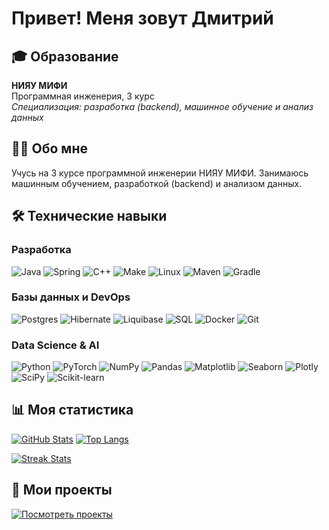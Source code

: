 # Привет! Меня зовут Дмитрий

## 🎓 Образование
**НИЯУ МИФИ**  
Программная инженерия, 3 курс  
*Специализация: разработка (backend), машинное обучение и анализ данных*

## 🧑‍💻 Обо мне
Учусь на 3 курсе программной инженерии НИЯУ МИФИ. Занимаюсь машинным обучением, разработкой (backend) и анализом данных.

## 🛠️ Технические навыки

### Разработка
![Java](https://img.shields.io/badge/Java-ED8B00?style=for-the-badge&logo=openjdk&logoColor=white)
![Spring](https://img.shields.io/badge/Spring-6DB33F?style=for-the-badge&logo=spring&logoColor=white)
![C++](https://img.shields.io/badge/C++-00599C?style=for-the-badge&logo=c%2B%2B&logoColor=white)
![Make](https://img.shields.io/badge/Make-003366?style=for-the-badge&logo=cmake&logoColor=white)
![Linux](https://img.shields.io/badge/Linux-FCC624?style=for-the-badge&logo=linux&logoColor=black)
![Maven](https://img.shields.io/badge/Maven-C71A36?style=for-the-badge&logo=apachemaven&logoColor=white)
![Gradle](https://img.shields.io/badge/Gradle-02303A?style=for-the-badge&logo=gradle&logoColor=white)

### Базы данных и DevOps
![Postgres](https://img.shields.io/badge/PostgreSQL-316192?style=for-the-badge&logo=postgresql&logoColor=white)
![Hibernate](https://img.shields.io/badge/Hibernate-59666C?style=for-the-badge&logo=hibernate&logoColor=white)
![Liquibase](https://img.shields.io/badge/Liquibase-2962FF?style=for-the-badge&logo=liquibase&logoColor=white)
![SQL](https://img.shields.io/badge/SQL-4479A1?style=for-the-badge&logo=mysql&logoColor=white)
![Docker](https://img.shields.io/badge/Docker-2496ED?style=for-the-badge&logo=docker&logoColor=white)
![Git](https://img.shields.io/badge/Git-F05032?style=for-the-badge&logo=git&logoColor=white)

### Data Science & AI
![Python](https://img.shields.io/badge/Python-3776AB?style=for-the-badge&logo=python&logoColor=white)
![PyTorch](https://img.shields.io/badge/PyTorch-EE4C2C?style=for-the-badge&logo=pytorch&logoColor=white)
![NumPy](https://img.shields.io/badge/Numpy-013243?style=for-the-badge&logo=numpy&logoColor=white)
![Pandas](https://img.shields.io/badge/Pandas-150458?style=for-the-badge&logo=pandas&logoColor=white)
![Matplotlib](https://img.shields.io/badge/Matplotlib-11557C?style=for-the-badge&logo=matplotlib&logoColor=white)
![Seaborn](https://img.shields.io/badge/Seaborn-0A7EA4?style=for-the-badge)
![Plotly](https://img.shields.io/badge/Plotly-3F4F75?style=for-the-badge&logo=plotly&logoColor=white)
![SciPy](https://img.shields.io/badge/SciPy-8CAAE6?style=for-the-badge&logo=scipy&logoColor=white)
![Scikit-learn](https://img.shields.io/badge/scikit_learn-F7931E?style=for-the-badge&logo=scikit-learn&logoColor=white)

## 📊 Моя статистика

[![GitHub Stats](https://github-readme-stats.vercel.app/api?username=DJkeee&show_icons=true&count_private=true&theme=vision-friendly-dark&hide_border=true)](https://github.com/DJkeee)
[![Top Langs](https://github-readme-stats.vercel.app/api/top-langs/?username=DJkeee&layout=compact&theme=vision-friendly-dark&hide_border=true)](https://github.com/DJkeee)

[![Streak Stats](https://streak-stats.demolab.com/?user=DJkeee&theme=vision-friendly-dark&hide_border=true)](https://github.com/DJkeee)

## 🚀 Мои проекты
[![Посмотреть проекты](https://img.shields.io/badge/🔍_Посмотреть_все_проекты-4285F4?style=for-the-badge&logo=github&logoColor=white)](https://github.com/DJkeee?tab=repositories)
